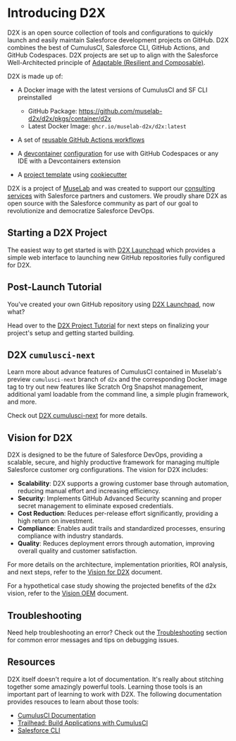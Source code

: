 # Introducing D2X

D2X is an open source collection of tools and configurations to quickly launch and easily maintain Salesforce development projects on GitHub. D2X combines the best of CumulusCI, Salesforce CLI, GitHub Actions, and GitHub Codespaces. D2X projects are set up to align with the Salesforce Well-Architected principle of [Adaptable (Resilient and Composable)](https://architect.salesforce.com/well-architected/adaptable/overview).

D2X is made up of:

-   A Docker image with the latest versions of CumulusCI and SF CLI preinstalled

    -   GitHub Package: https://github.com/muselab-d2x/d2x/pkgs/container/d2x
    -   Latest Docker Image: `ghcr.io/muselab-d2x/d2x:latest`

-   A set of [reusable GitHub Actions workflows](https://github.com/muselab-d2x/d2x/tree/main/.github/workflows)
-   A [devcontainer](https://containers.dev) [configuration](https://github.com/muselab-d2x/d2x/tree/main/.devcontainer) for use with GitHub Codespaces or any IDE with a Devcontainers extension
-   A [project template](https://github.com/muselab-d2x/d2x-template) using [cookiecutter](https://cookiecutter.readthedocs.io)

D2X is a project of [MuseLab](https://muselab.com) and was created to support our [consulting services](https://muselab.com/services) with Salesforce partners and customers. We proudly share D2X as open source with the Salesforce community as part of our goal to revolutionize and democratize Salesforce DevOps.

## Starting a D2X Project

The easiest way to get started is with [D2X Launchpad](https://launchpad.muselab.com) which provides a simple web interface to launching new GitHub repositories fully configured for D2X.

## Post-Launch Tutorial

You've created your own GitHub repository using [D2X Launchpad](https://launchpad.muselab.com), now what?

Head over to the [D2X Project Tutorial](tutorial.md) for next steps on finalizing your project's setup and getting started building.

## D2X `cumulusci-next`

Learn more about advance features of CumulusCI contained in Muselab's preview `cumulusci-next` branch of `d2x` and the corresponding Docker image tag to try out new features like Scratch Org Snapshot management, additional yaml loadable from the command line, a simple plugin framework, and more.

Check out [D2X cumulusci-next](cumulusci-next.md) for more details.

## Vision for D2X

D2X is designed to be the future of Salesforce DevOps, providing a scalable, secure, and highly productive framework for managing multiple Salesforce customer org configurations. The vision for D2X includes:

- **Scalability**: D2X supports a growing customer base through automation, reducing manual effort and increasing efficiency.
- **Security**: Implements GitHub Advanced Security scanning and proper secret management to eliminate exposed credentials.
- **Cost Reduction**: Reduces per-release effort significantly, providing a high return on investment.
- **Compliance**: Enables audit trails and standardized processes, ensuring compliance with industry standards.
- **Quality**: Reduces deployment errors through automation, improving overall quality and customer satisfaction.

For more details on the architecture, implementation priorities, ROI analysis, and next steps, refer to the [Vision for D2X](vision.md) document.

For a hypothetical case study showing the projected benefits of the d2x vision, refer to the [Vision OEM](vision-oem.md) document.

## Troubleshooting

Need help troubleshooting an error? Check out the [Troubleshooting](troubleshooting.md) section for common error messages and tips on debugging issues.

## Resources

D2X itself doesn't require a lot of documentation. It's really about stitching together some amazingly powerful tools. Learning those tools is an important part of learning to work with D2X. The following documentation provides resouces to learn about those tools:

-   [CumulusCI Documentation](https://cumulusci.readthedocs.io)
-   [Trailhead: Build Applications with CumulusCI](https://trailhead.salesforce.com/content/learn/trails/build-applications-with-cumulusci)
-   [Salesforce CLI](https://developer.salesforce.com/tools/salesforcecli)
